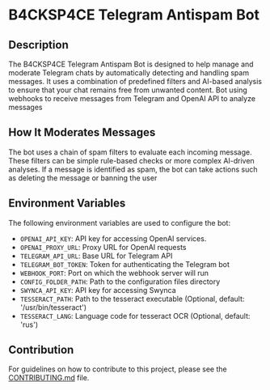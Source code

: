 # B4CKSP4CE Telegram Antispam Bot

## Description

The B4CKSP4CE Telegram Antispam Bot is designed to help manage and moderate Telegram chats by automatically detecting and handling spam messages. It uses a combination of predefined filters and AI-based analysis to ensure that your chat remains free from unwanted content.
Bot using webhooks to receive messages from Telegram and OpenAI API to analyze messages

## How It Moderates Messages

The bot uses a chain of spam filters to evaluate each incoming message. These filters can be simple rule-based checks or more complex AI-driven analyses. If a message is identified as spam, the bot can take actions such as deleting the message or banning the user

## Environment Variables

The following environment variables are used to configure the bot:

- `OPENAI_API_KEY`: API key for accessing OpenAI services.
- `OPENAI_PROXY_URL`: Proxy URL for OpenAI requests
- `TELEGRAM_API_URL`: Base URL for Telegram API
- `TELEGRAM_BOT_TOKEN`: Token for authenticating the Telegram bot
- `WEBHOOK_PORT`: Port on which the webhook server will run
- `CONFIG_FOLDER_PATH`: Path to the configuration files directory
- `SWYNCA_API_KEY`: API key for accessing Swynca
- `TESSERACT_PATH`: Path to the tesseract executable (Optional, default: '/usr/bin/tesseract')
- `TESSERACT_LANG`: Language code for tesseract OCR (Optional, default: 'rus')
## Contribution

For guidelines on how to contribute to this project, please see the [CONTRIBUTING.md](CONTRIBUTING.md) file.
